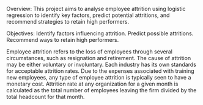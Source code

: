 Overview:  This project aims to analyse employee attrition using logistic regression to identify key factors, predict potential attritions, and recommend strategies to retain high performers.

Objectives: 
Identify factors influencing attrition. 
Predict possible attritions. 
Recommend ways to retain high performers.


Employee attrition refers to the loss of employees through several circumstances, such as resignation and retirement. The cause of attrition may be either voluntary or involuntary. Each industry has its own standards for acceptable attrition rates. 
Due to the expenses associated with training new employees, any type of employee attrition is typically seen to have a monetary cost.
Attrition rate at any organization for a given month is calculated as the total number of employees leaving the firm divided by the total headcount for that month.
